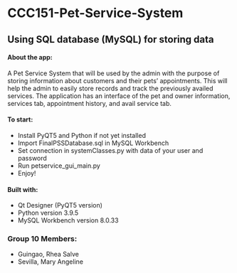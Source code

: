 # CCC151-Pet-Service-System

## Using SQL database (MySQL) for storing data
#### About the app:
A Pet Service System that will be used by the admin with the purpose of storing information about customers and their pets’ appointments. This will help the admin to easily store records and track the previously availed services. The application has an interface of the pet and owner information, services tab, appointment history, and avail service tab. 

#### To start:
- Install PyQT5 and Python if not yet installed
- Import FinalPSSDatabase.sql in MySQL Workbench
- Set connection in systemClasses.py with data of your user and password
- Run petservice_gui_main.py
- Enjoy!


#### Built with:
- Qt Designer (PyQT5 version)
- Python version 3.9.5
- MySQL Workbench version 8.0.33

### Group 10 Members:
- Guingao, Rhea Salve
- Sevilla, Mary Angeline

